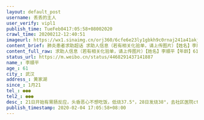```yaml
---
layout: default_post
username: 丢丢的主人
user_verify: vipl1
publish_time: TueFeb0417:05:58+08002020
crawl_time: 20200212-12:40:51
imageurl: https://wx1.sinaimg.cn/orj360/6cfe6e23ly1gbkh9c0rnaj241a41akjp.jpg,https://wx2.sinaimg.cn/orj360/6cfe6e23ly1gbkh9otjatj24mo668kju.jpg,https://wx3.sinaimg.cn/orj360/6cfe6e23ly1gbkhacl4xjj24mo6681l8.jpg,https://wx2.sinaimg.cn/orj360/6cfe6e23ly1gbkhakjzmlj24mo668qvg.jpg,https://wx2.sinaimg.cn/orj360/6cfe6e23ly1gbkhalvutuj20qo0zktbn.jpg,https://wx1.sinaimg.cn/orj360/6cfe6e23ly1gbkham9eu7j20qo0zk77o.jpg
content_brief: 肺炎患者求助超话 求助人信息（若有相关化验单，请上传图片）【姓名】李順平【年龄】61【所在城市】武汉【所在小区、社区】黄家湖【患病时间】1月21【联系方式】●●●【其他紧急联系人】●●●【病情描述】21日开始有胃肠反应，头昏恶心不想吃饭，低烧37.5°，28日发烧38°，去社 ...全文
content_full_raw: 求助人信息（若有相关化验单，请上传图片）【姓名】李順平【年龄】61【所在城市】武汉【所在小区、社区】黄家湖【患病时间】1月21【联系方式】●●●【其他紧急联系人】●●●【病情描述】21日开始有胃肠反应，头昏恶心不想吃饭，低烧37.5°，28日发烧38°，去社区医院ct疑似新病毒肺炎，医生说需要转诊住院，连夜去对口医院不收治，到处找没有床位，因为想确诊有床位1.31去人民医院排队八个多小时做核酸检测，2.1结果成阴性，2.2在社区复查ct变严重了。父亲胃部全切，手术中感染肝炎，现在肝硬化，长期贫血，没有免疫力，急需住院治疗，已经没有时间再等确诊了，求求救救他🙏武汉·湖北中医药大学
status_url: https://m.weibo.cn/status/4468291437141887
name_: 李順平
age_: 61
city_: 武汉
address_: 黄家湖
since_: 1月21
tel_: ●●●
tel2_: ●●●
desc_: 21日开始有胃肠反应，头昏恶心不想吃饭，低烧37.5°，28日发烧38°，去社区医院ct疑似新病毒肺炎，医生说需要转诊住院，连夜去对口医院不收治，到处找没有床位，因为想确诊有床位1.31去人民医院排队八个多小时做核酸检测，2.1结果成阴性，2.2在社区复查ct变严重了。父亲胃部全切，手术中感染肝炎，现在肝硬化，长期贫血，没有免疫力，急需住院治疗，已经没有时间再等确诊了，求求救救他🙏武汉·湖北中医药大学
publish_timestamp: 2020-02-04 17:05:58+08:00
---
```

